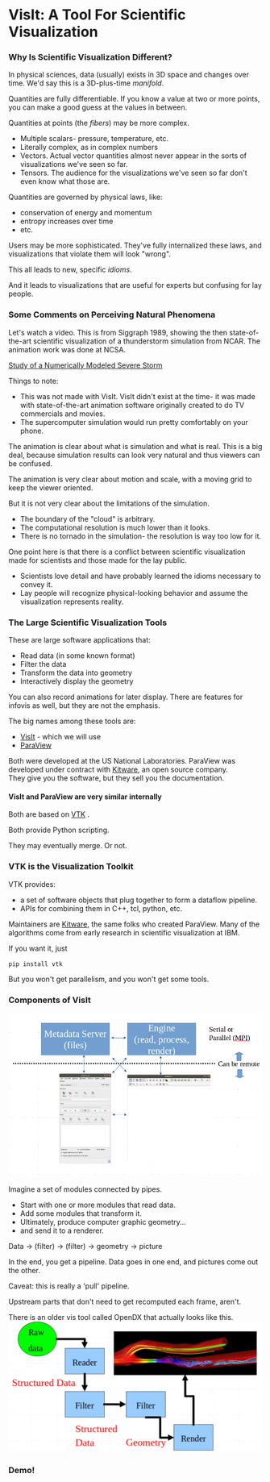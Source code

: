 # VisIt: A Tool For Scientific Visualization


### Why Is Scientific Visualization Different?

In physical sciences, data (usually) exists in 3D space and changes over time.
We'd say this is a 3D-plus-time *manifold*.

Quantities are fully differentiable.  If you know a value at two or more
points, you can make a good guess at the values in between.


Quantities at points (the *fibers*) may be more complex.
* Multiple scalars- pressure, temperature, etc.
* Literally complex, as in complex numbers
* Vectors.  Actual vector quantities almost never appear in the sorts of visualizations we've seen so far.
* Tensors.  The audience for the visualizations we've seen so far don't even know what those are.


Quantities are governed by physical laws, like:
* conservation of energy and momentum
* entropy increases over time
* etc.

Users may be more sophisticated.  They've fully internalized these laws, and
visualizations that violate them will look "wrong".


This all leads to new, specific *idioms*.

And it leads to visualizations that are useful for experts but
confusing for lay people.



### Some Comments on Perceiving Natural Phenomena

Let's watch a video.  This is from Siggraph 1989, showing the
then state-of-the-art scientific visualization of a thunderstorm
simulation from NCAR.  The animation work was done at NCSA.


[Study of a Numerically Modeled Severe Storm](https://mediaspace.illinois.edu/media/Study+of+%20a+Numerically+Modeled+Severe+Storm/1_dnby2rlw)


Things to note:
* This was not made with VisIt.  VisIt didn't exist at the time- it was made
with state-of-the-art animation software originally created to do TV
commercials and movies.
* The supercomputer simulation would run pretty comfortably on your phone.


The animation is clear about what is simulation and what is real.  This is a
big deal, because simulation results can look very natural and thus viewers
can be confused.

The animation is very clear about motion and scale, with a moving grid to
keep the viewer oriented.


But it is not very clear about the limitations of the simulation.
* The boundary of the "cloud" is arbitrary.
* The computational resolution is much lower than it looks.
* There is no tornado in the simulation- the resolution is way too low for it.


One point here is that there is a conflict between scientific visualization
made for scientists and those made for the lay public.
* Scientists love detail and have probably learned the idioms necessary to convey it.
* Lay people will recognize physical-looking behavior and assume the visualization represents reality.



### The Large Scientific Visualization Tools

These are large software applications that:
* Read data (in some known format)
* Filter the data
* Transform the data into geometry
* Interactively display the geometry


You can also record animations for later display.  There are features
for infovis as well, but they are not the emphasis.


The big names among these tools are:
* [VisIt](https://visit-dav.github.io/visit-website/) - which we will use
* [ParaView](https://www.paraview.org/)

Both were developed at the US National Laboratories.  ParaView was developed
under contract with [Kitware](https://www.kitware.com/), an open source
company.<br>
<span class='smalltext'>They give you the software, but they sell you the documentation.</span>


#### VisIt and ParaView are very similar internally

Both are based on [VTK](https://vtk.org/) .

Both provide Python scripting.

They may eventually merge.  Or not.



### VTK is the Visualization Toolkit

VTK provides:
* a set of software objects that plug together to form a dataflow pipeline.
* APIs for combining them in C++, tcl, python, etc.

Maintainers are [Kitware](https://www.kitware.com/), the same folks who
created ParaView.  Many of the algorithms come from early research in
scientific visualization at IBM.


If you want it, just
```
pip install vtk
```
But you won't get parallelism, and you won't get some tools.



### Components of VisIt

![VisIt component block diagram](images/components_of_visit.png)


Imagine a set of modules connected by pipes.
* Start with one or more modules that read data.
* Add some modules that transform it.
* Ultimately, produce computer graphic geometry...
* and send it to a renderer.

Data -> (filter) -> (filter) -> geometry -> picture

In the end, you get a pipeline.  Data goes in one end, and pictures
come out the other.


Caveat: this is really a 'pull' pipeline.

Upstream parts that don't need to get recomputed each frame, aren't.


There is an older vis tool called OpenDX that actually looks like this.
![Visualization as a pipeline](images/vis_pipeline.png)



### Demo!

